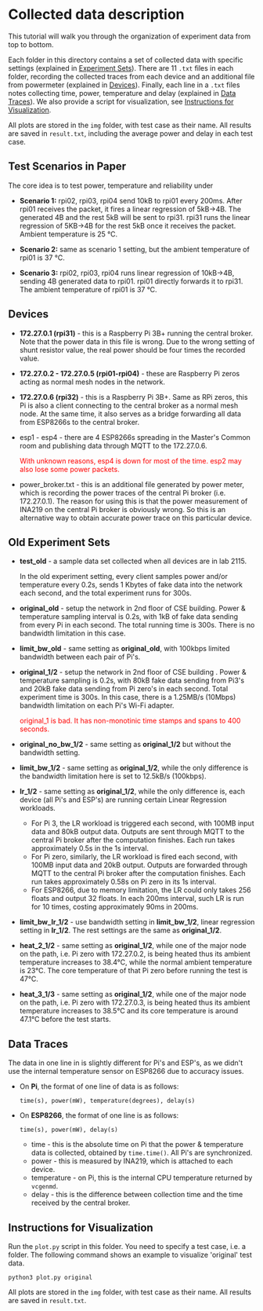 # Collected data description

This tutorial will walk you through the organization of experiment data from top to bottom. 

Each folder in this directory contains a set of collected data with specific settings (explained in [Experiment Sets](#Experiment-Sets)). There are 11 `.txt` files in each folder, recording the collected traces from each device and an additional file from powermeter (explained in [Devices](#Devices)). Finally, each line in a `.txt` files notes collecting time, power, temperature and delay (explained in [Data Traces](#Data-Traces)). We also provide a script for visualization, see [Instructions for Visualization](#Instructions-for-Visualization).

All plots are stored in the `img` folder, with test case as their name. All results are saved in `result.txt`, including the average power and delay in each test case.

## Test Scenarios in Paper

The core idea is to test power, temperature and reliability under 

* **Scenario 1:** rpi02, rpi03, rpi04 send 10kB to rpi01 every 200ms. After rpi01 receives the packet, it fires a linear regression of 5kB->4B. The generated 4B and the rest 5kB will be sent to rpi31. rpi31 runs the linear regression of 5KB->4B for the rest 5kB once it receives the packet. Ambient temperature is 25 °C.

* **Scenario 2:** same as scenario 1 setting, but the ambient temperature of rpi01 is 37 °C.

* **Scenario 3:** rpi02, rpi03, rpi04 runs linear regression of 10kB->4B, sending 4B generated data to rpi01. rpi01 directly forwards it to rpi31. The ambient temperature of rpi01 is 37 °C.

## Devices

* **172.27.0.1 (rpi31)** - this is a Raspberry Pi 3B+ running the central broker. Note that the power data in this file is wrong. Due to the wrong setting of shunt resistor value, the real power should be four times the recorded value.

* **172.27.0.2 - 172.27.0.5 (rpi01-rpi04)** - these are Raspberry Pi zeros acting as normal mesh nodes in the network.

* **172.27.0.6 (rpi32)** - this is a Raspberry Pi 3B+. Same as RPi zeros, this Pi is also a client connecting to the central broker as a normal mesh node. At the same time, it also serves as a bridge forwarding all data from ESP8266s to the central broker.

* esp1 - esp4 - there are 4 ESP8266s spreading in the Master's Common room and publishing data through MQTT to the 172.27.0.6.

  <font color="red">With unknown reasons, esp4 is down for most of the time. esp2 may also lose some power packets.</font>

* power_broker.txt - this is an additional file generated by power meter, which is recording the power traces of the central Pi broker (i.e. 172.27.0.1). The reason for using this is that the power measurement of INA219 on the central Pi broker is obviously wrong. So this is an alternative way to obtain accurate power trace on this particular device.

## Old Experiment Sets

* **test_old** - a sample data set collected when all devices are in lab 2115.

  In the old experiment setting, every client samples power and/or temperature every 0.2s, sends 1 Kbytes of fake data into the network each second, and the total experiment runs for 300s.

* **original_old** - setup the network in 2nd floor of CSE building. Power & temperature sampling interval is 0.2s,  with 1kB of fake data sending from every Pi in each second. The total running time is 300s. There is no bandwidth limitation in this case.

* **limit_bw_old** - same setting as **original_old**, with 100kbps limited bandwidth between each pair of Pi's.

* **original_1/2** - setup the network in 2nd floor of CSE building . Power & temperature sampling is 0.2s, with 80kB fake data sending from Pi3's and 20kB fake data sending from Pi zero's in each second. Total experiment time is 300s. In this case, there is a 1.25MB/s (10Mbps) bandwidth limitation on each Pi's Wi-Fi adapter. 

  <font color="red">original_1 is bad. It has non-monotinic time stamps and spans to 400 seconds.</font>

* **original_no_bw_1/2** - same setting as **original_1/2** but without the bandwidth setting.

* **limit_bw_1/2** - same setting as **original_1/2**, while the only difference is the bandwidth limitation here is set to 12.5kB/s (100kbps).

* **lr_1/2** - same setting as **original_1/2**, while the only difference is, each device (all Pi's and ESP's) are running certain Linear Regression workloads.

  * For Pi 3, the LR workload is triggered each second, with 100MB input data and 80kB output data. Outputs are sent through MQTT to the central Pi broker after the computation finishes. Each run takes approximately 0.5s in the 1s interval.
  * For Pi zero, similarly, the LR workload is fired each second, with 100MB input data and 20kB output. Outputs are forwarded through MQTT to the central Pi broker after the computation finishes. Each run takes approximately 0.58s on Pi zero in its 1s interval.
  * For ESP8266, due to memory limitation, the LR could only takes 256 floats and output 32 floats. In each 200ms interval, such LR is run for 10 times, costing approximately 90ms in 200ms.

* **limit_bw_lr_1/2** - use bandwidth setting in **limit_bw_1/2**, linear regression setting in **lr_1/2**. The rest settings are the same as **original_1/2**.

* **heat_2_1/2** - same setting as **original_1/2**, while one of the major node on the path, i.e. Pi zero with 172.27.0.2, is being heated thus its ambient temperature increases to 38.4°C, while the normal ambient temperature is 23°C. The core temperature of that Pi zero before running the test is 47°C.

* **heat_3_1/3** - same setting as **original_1/2**, while one of the major node on the path, i.e. Pi zero with 172.27.0.3, is being heated thus its ambient temperature increases to 38.5°C and its core temperature is around 47.1°C before the test starts.

## Data Traces

The data in one line in is slightly different for Pi's and ESP's, as we didn't use the internal temperature sensor on ESP8266 due to accuracy issues.

* On **Pi**, the format of one line of data is as follows:

  ```
  time(s), power(mW), temperature(degrees), delay(s)
  ```

* On **ESP8266**, the format of one line is as follows:

  ```
  time(s), power(mW), delay(s)
  ```

  * time - this is the absolute time on Pi that the power & temperature data is collected, obtained by `time.time()`. All Pi's are synchronized.
  * power - this is measured by INA219, which is attached to each device.
  * temperature - on Pi, this is the internal CPU temperature returned by `vcgenmd`.
  * delay - this is the difference between collection time and the time received by the central broker.

## Instructions for Visualization

Run the `plot.py` script in this folder. You need to specify a test case, i.e. a folder. The following command shows an example to visualize 'original' test data.

```shell
python3 plot.py original
```

All plots are stored in the `img` folder, with test case as their name. All results are saved in `result.txt`.